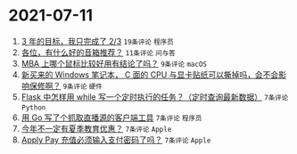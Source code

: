 # 2021-07-11

1. [3 年的目标，我只完成了 2/3](https://www.v2ex.com/t/788796) `19条评论` `程序员`
1. [各位，有什么好的音箱推荐？](https://www.v2ex.com/t/788793) `11条评论` `问与答`
1. [MBA 上哪个鼠标比较好用有结论了吗？](https://www.v2ex.com/t/788802) `9条评论` `macOS`
1. [新买来的 Windows 笔记本， C 面的 CPU 与显卡贴纸可以撕掉吗，会不会影响保修啊？](https://www.v2ex.com/t/788794) `9条评论` `硬件`
1. [Flask 中怎样用 while 写一个定时执行的任务？（定时查询最新数据）](https://www.v2ex.com/t/788811) `7条评论` `Python`
1. [用 Go 写了个抓取直播源的客户端工具](https://www.v2ex.com/t/788806) `7条评论` `程序员`
1. [今年不一定有夏季教育优惠？](https://www.v2ex.com/t/788805) `7条评论` `Apple`
1. [Apply Pay 充值必须输入支付密码了吗？](https://www.v2ex.com/t/788795) `7条评论` `Apple`
